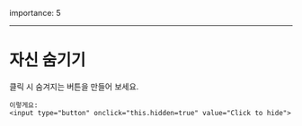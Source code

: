 importance: 5

---

# 자신 숨기기

클릭 시 숨겨지는 버튼을 만들어 보세요.

```online
이렇게요:
<input type="button" onclick="this.hidden=true" value="Click to hide">
```
